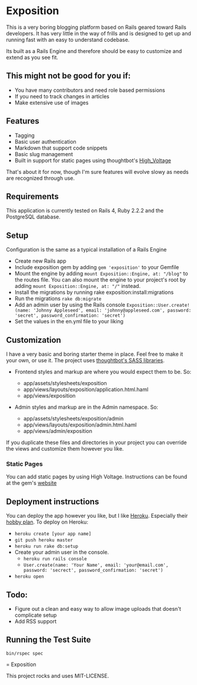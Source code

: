 Exposition
===========

This is a very boring blogging platform based on Rails geared toward Rails developers. It has very little in the way of frills and is designed to get up and running fast with an easy to understand codebase.

Its built as a Rails Engine and therefore should be easy to customize and extend as you see fit.

This might not be good for you if:
----------------------------------

* You have many contributors and need role based permissions
* If you need to track changes in articles
* Make extensive use of images

Features
--------

* Tagging
* Basic user authentication
* Markdown that support code snippets
* Basic slug management
* Built in support for static pages using thoughtbot's [High_Voltage](http://thoughtbot.github.io/high_voltage/ "High Voltage")

That's about it for now, though I'm sure features will evolve slowy as needs are recognized through use.

Requirements
------------

This application is currently tested on Rails 4, Ruby 2.2.2 and the PostgreSQL database.

Setup
-----

Configuration is the same as a typical installation of a Rails Engine

* Create new Rails app
* Include exposition gem by adding `gem 'exposition'` to your Gemfile
* Mount the engine by adding `mount Exposition::Engine, at: "/blog"` to the routes file. You can also mount the engine to your project's root by adding `mount Exposition::Engine, at: "/"` instead.
* Install the migrations by running rake exposition:install:migrations
* Run the migrations `rake db:migrate`
* Add an admin user by using the Rails console `Exposition::User.create!(name: 'Johnny Appleseed', email: 'johnny@appleseed.com', password: 'secret', password_confirmation: 'secret')`
* Set the values in the en.yml file to your liking

Customization
-------------

I have a very basic and boring starter theme in place. Feel free to make it your own, or use it. The project uses [thoughtbot's SASS libraries](http://bourbon.io/ "Bourbon").

* Frontend styles and markup are where you would expect them to be. So:
  * app/assets/stylesheets/exposition
  * app/views/layouts/exposition/application.html.haml
  * app/views/exposition

* Admin styles and markup are in the Admin namespace. So:
  * app/assets/stylesheets/exposition/admin
  * app/views/layouts/exposition/admin.html.haml
  * app/views/admin/exposition

If you duplicate these files and directories in your project you can override the views and customize them however you like.

### Static Pages
You can add static pages by using High Voltage. Instructions can be found at the gem's [website](http://thoughtbot.github.io/high_voltage/ "High Voltage")

Deployment instructions
-----------------------

You can deploy the app however you like, but I like [Heroku](http://heroku.com "Heroku"). Especially their [hobby plan](https://www.heroku.com/pricing "Heroku Pricing"). To deploy on Heroku:

* `heroku create [your app name]`
* `git push heroku master`
* `heroku run rake db:setup`
* Create your admin user in the console.
  * `heroku run rails console`
  * `User.create(name: 'Your Name', email: 'your@email.com', password: 'secrect', password_confirmation: 'secret')`
* `heroku open`

Todo:
-----

* Figure out a clean and easy way to allow image uploads that doesn't complicate setup
* Add RSS support

Running the Test Suite
----------------------

`bin/rspec spec`

= Exposition

This project rocks and uses MIT-LICENSE.

